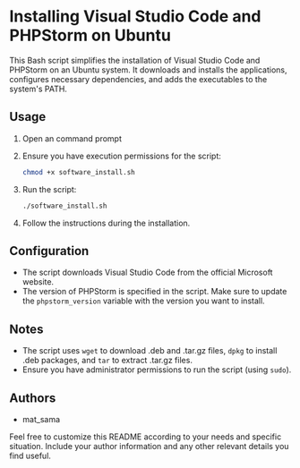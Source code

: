 # Installing Visual Studio Code and PHPStorm on Ubuntu

This Bash script simplifies the installation of Visual Studio Code and PHPStorm on an Ubuntu system. It downloads and installs the applications, configures necessary dependencies, and adds the executables to the system's PATH.

## Usage

1. Open an command prompt

2. Ensure you have execution permissions for the script:

    ```bash
    chmod +x software_install.sh
    ```

3. Run the script:

    ```bash
    ./software_install.sh
    ```

3. Follow the instructions during the installation.

## Configuration

- The script downloads Visual Studio Code from the official Microsoft website.
- The version of PHPStorm is specified in the script. Make sure to update the `phpstorm_version` variable with the version you want to install.

## Notes

- The script uses `wget` to download .deb and .tar.gz files, `dpkg` to install .deb packages, and `tar` to extract .tar.gz files.
- Ensure you have administrator permissions to run the script (using `sudo`).

## Authors

- mat_sama

Feel free to customize this README according to your needs and specific situation. Include your author information and any other relevant details you find useful.